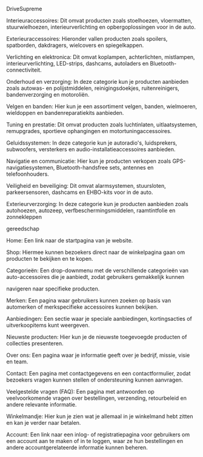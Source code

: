 DriveSupreme


Interieuraccessoires: Dit omvat producten zoals stoelhoezen, vloermatten, stuurwielhoezen, interieurverlichting en opbergoplossingen voor in de auto.

Exterieuraccessoires: Hieronder vallen producten zoals spoilers, spatborden, dakdragers, wielcovers en spiegelkappen.

Verlichting en elektronica: Dit omvat koplampen, achterlichten, mistlampen, interieurverlichting, LED-strips, dashcams, autoladers en 
Bluetooth-connectiviteit.

Onderhoud en verzorging: In deze categorie kun je producten aanbieden zoals autowas- en polijstmiddelen, reinigingsdoekjes, ruitenreinigers, bandenverzorging en motoroliën.

Velgen en banden: Hier kun je een assortiment velgen, banden, wielmoeren, wieldoppen en bandenreparatiekits aanbieden.

Tuning en prestatie: Dit omvat producten zoals luchtinlaten, uitlaatsystemen, remupgrades, sportieve ophangingen en motortuningaccessoires.

Geluidssystemen: In deze categorie kun je autoradio's, luidsprekers, subwoofers, versterkers en audio-installatieaccessoires aanbieden.

Navigatie en communicatie: Hier kun je producten verkopen zoals GPS-navigatiesystemen, Bluetooth-handsfree sets, antennes en telefoonhouders.

Veiligheid en beveiliging: Dit omvat alarmsystemen, stuursloten, parkeersensoren, dashcams en EHBO-kits voor in de auto.

Exterieurverzorging: In deze categorie kun je producten aanbieden zoals autohoezen, autozeep, verfbeschermingsmiddelen, raamtintfolie en zonnekleppen

gereedschap



Home: Een link naar de startpagina van je website.

Shop: Hiermee kunnen bezoekers direct naar de winkelpagina gaan om producten te bekijken en te kopen.

Categorieën: Een drop-downmenu met de verschillende categorieën van auto-accessoires die je aanbiedt, zodat gebruikers gemakkelijk kunnen 

navigeren naar specifieke producten.

Merken: Een pagina waar gebruikers kunnen zoeken op basis van automerken of merkspecifieke accessoires kunnen bekijken.

Aanbiedingen: Een sectie waar je speciale aanbiedingen, kortingsacties of uitverkoopitems kunt weergeven.

Nieuwste producten: Hier kun je de nieuwste toegevoegde producten of collecties presenteren.

Over ons: Een pagina waar je informatie geeft over je bedrijf, missie, visie en team.

Contact: Een pagina met contactgegevens en een contactformulier, zodat bezoekers vragen kunnen stellen of ondersteuning kunnen aanvragen.

Veelgestelde vragen (FAQ): Een pagina met antwoorden op veelvoorkomende vragen over bestellingen, verzending, retourbeleid en andere relevante informatie.

Winkelmandje: Hier kun je zien wat je allemaal in je winkelmand hebt zitten en kan je verder naar betalen.

Account: Een link naar een inlog- of registratiepagina voor gebruikers om een account aan te maken of in te loggen, waar ze hun bestellingen en andere accountgerelateerde informatie kunnen beheren.